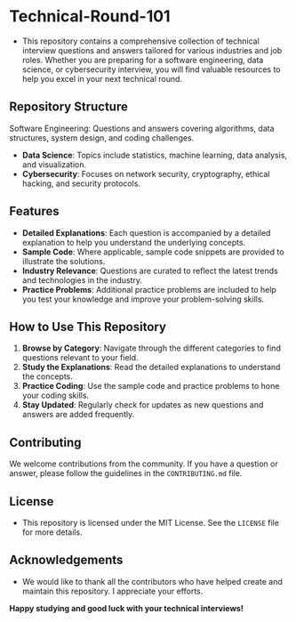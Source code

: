 # Technical-Round-101

- This repository contains a comprehensive collection of technical interview questions and answers tailored for various industries and job roles. Whether you are preparing for a software engineering, data science, or cybersecurity interview, you will find valuable resources to help you excel in your next technical round.

## Repository Structure

Software Engineering: Questions and answers covering algorithms, data structures, system design, and coding challenges.
- **Data Science**: Topics include statistics, machine learning, data analysis, and visualization.
- **Cybersecurity**: Focuses on network security, cryptography, ethical hacking, and security protocols.

## Features

- **Detailed Explanations**: Each question is accompanied by a detailed explanation to help you understand the underlying concepts.
- **Sample Code**: Where applicable, sample code snippets are provided to illustrate the solutions.
- **Industry Relevance**: Questions are curated to reflect the latest trends and technologies in the industry.
- **Practice Problems**: Additional practice problems are included to help you test your knowledge and improve your problem-solving skills.

## How to Use This Repository

1. **Browse by Category**: Navigate through the different categories to find questions relevant to your field.
2. **Study the Explanations**: Read the detailed explanations to understand the concepts.
3. **Practice Coding**: Use the sample code and practice problems to hone your coding skills.
4. **Stay Updated**: Regularly check for updates as new questions and answers are added frequently.

## Contributing

We welcome contributions from the community. If you have a question or answer, please follow the guidelines in the `CONTRIBUTING.md` file.

## License

- This repository is licensed under the MIT License. See the `LICENSE` file for more details.

## Acknowledgements

- We would like to thank all the contributors who have helped create and maintain this repository. I appreciate your efforts.

**Happy studying and good luck with your technical interviews!**


